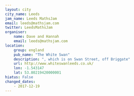 ```yaml
---
layout: city                                           
city_name: Leeds                                                               
jam_name: Leeds MathsJam
email: leeds@mathsjam.com
twitter: LeedsMathsJam
organiser:
    name: Dave and Hannah
    email: leeds@mathsjam.com
location:
    group: england
    pub_name: "The White Swan"
    description: ", which is on Swan Street, off Briggate"
    url: http://www.whiteswanleeds.co.uk/
    lon: -1.543147
    lat: 53.80219420000001
hiatus: False
changed_dates:
    - 2017-12-19
---
```

